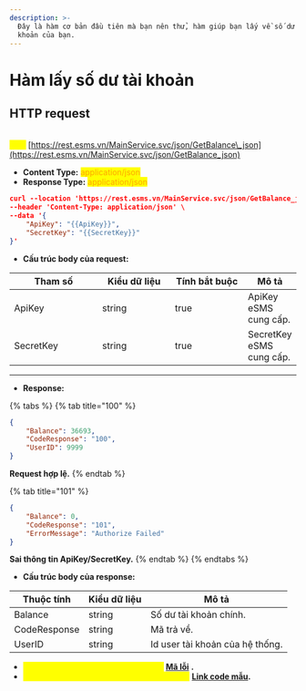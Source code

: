 ```yaml
---
description: >-
  Đây là hàm cơ bản đầu tiên mà bạn nên thử, hàm giúp bạn lấy về số dư trong tài
  khoản của bạn.
---
```


# Hàm lấy số dư tài khoản



## HTTP request

\
<mark style="color:yellow;">**`POST`**</mark> [https://rest.esms.vn/MainService.svc/json/GetBalance\_json](https://rest.esms.vn/MainService.svc/json/GetBalance_json)

* **Content Type:** <mark style="color:orange;">application/json</mark>
* **Response Type:** <mark style="color:orange;">application/json</mark>

```json
curl --location 'https://rest.esms.vn/MainService.svc/json/GetBalance_json' \
--header 'Content-Type: application/json' \
--data '{
    "ApiKey": "{{ApiKey}}",
    "SecretKey": "{{SecretKey}}"
}'
```

* **Cấu trúc body của request:**

<table><thead><tr><th width="164.20001220703125">Tham số</th><th width="140">Kiểu dữ liệu</th><th width="142.199951171875" data-type="checkbox">Tính bắt buộc</th><th>Mô tả</th></tr></thead><tbody><tr><td>ApiKey</td><td>string</td><td>true</td><td>ApiKey eSMS cung cấp.</td></tr><tr><td>SecretKey</td><td>string</td><td>true</td><td>SecretKey eSMS cung cấp.</td></tr></tbody></table>

***

* **Response:**

{% tabs %}
{% tab title="100" %}
```json
{
    "Balance": 36693,
    "CodeResponse": "100",
    "UserID": 9999
}
```

**Request hợp lệ.**
{% endtab %}

{% tab title="101" %}


```json
{
    "Balance": 0,
    "CodeResponse": "101",
    "ErrorMessage": "Authorize Failed"
}
```

**Sai thông tin ApiKey/SecretKey.**
{% endtab %}
{% endtabs %}

* **Cấu trúc body của response:**

| Thuộc tính   | Kiểu dữ liệu | Mô tả                           |
| ------------ | ------------ | ------------------------------- |
| Balance      | string       | Số dư tài khoản chính.          |
| CodeResponse | string       | Mã trả về.                      |
| UserID       | string       | Id user tài khoản của hệ thống. |

* _<mark style="color:yellow;">**Thông tin chi tiết mã lỗi xem ở bảng:**</mark>_ [**Mã lỗi**](../bang-ma-loi.md) **.**
* _<mark style="color:yellow;">**Lấy code mẫu các ngôn ngữ trên Postman:**</mark>_ [**Link code mẫu**](https://samplefordevelopers.esms.vn/#571b0b39-3ce0-4102-817c-132beb05c7d8)**.**
